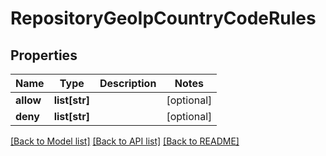 # RepositoryGeoIpCountryCodeRules

## Properties
Name | Type | Description | Notes
------------ | ------------- | ------------- | -------------
**allow** | **list[str]** |  | [optional] 
**deny** | **list[str]** |  | [optional] 

[[Back to Model list]](../README.md#documentation-for-models) [[Back to API list]](../README.md#documentation-for-api-endpoints) [[Back to README]](../README.md)


